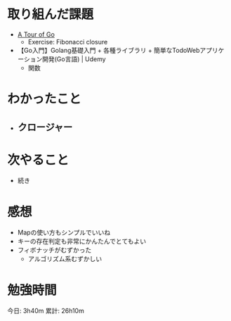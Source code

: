 # 取り組んだ課題

- [A Tour of Go](https://go-tour-jp.appspot.com/welcome/1)
  - Exercise: Fibonacci closure  
- 【Go入門】Golang基礎入門 + 各種ライブラリ + 簡単なTodoWebアプリケーション開発(Go言語) | Udemy
  - 関数


# わかったこと

- クロージャー
  - 

# 次やること

- 続き

# 感想

- Mapの使い方もシンプルでいいね
- キーの存在判定も非常にかんたんでとてもよい
- フィボナッチがむずかった
  - アルゴリズム系むずかしい



# 勉強時間

今日: 3h40m
累計: 26h10m
